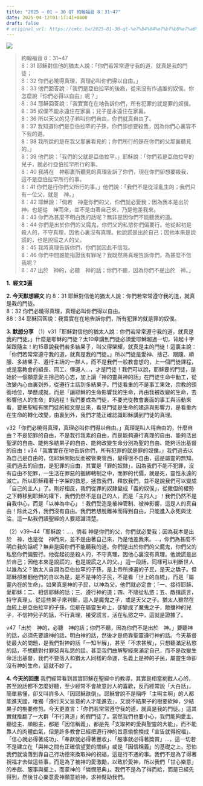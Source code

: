 ```yaml
---
title: "2025 – 01 – 30 QT 約翰福音 8：31~47"
date: 2025-04-12T01:17:41+0800
draft: false
# original_url: https://cmtc.tw/2025-01-30-qt-%e7%b4%84%e7%bf%b0%e7%a6%8f%e9%9f%b3-8%ef%bc%9a3147
---
```


![](/images/qt.jpg)
> 約翰福音 8：31\~47  
> 8：31 耶穌對信他的猶太人說：「你們若常常遵守我的道，就真是我的門徒；  
> 8：32 你們必曉得真理，真理必叫你們得以自由。」  
> 8：33 他們回答說：「我們是亞伯拉罕的後裔，從來沒有作過誰的奴僕。你怎麼說『你們必得以自由』呢？」  
> 8：34 耶穌回答說：「我實實在在地告訴你們，所有犯罪的就是罪的奴僕。  
> 8：35 奴僕不能永遠住在家裏；兒子是永遠住在家裏。  
> 8：36 所以天父的兒子若叫你們自由，你們就真自由了。  
> 8：37 我知道你們是亞伯拉罕的子孫，你們卻想要殺我，因為你們心裏容不下我的道。  
> 8：38 我所說的是在我父那裏看見的；你們所行的是在你們的父那裏聽見的。」  
> 8：39 他們說：「我們的父就是亞伯拉罕。」耶穌說：「你們若是亞伯拉罕的兒子，就必行亞伯拉罕所行的事。  
> 8：40 我將在　神那裏所聽見的真理告訴了你們，現在你們卻想要殺我，這不是亞伯拉罕所行的事。  
> 8：41 你們是行你們父所行的事。」他們說：「我們不是從淫亂生的；我們只有一位父，就是　神。」  
> 8：42 耶穌說：「倘若　神是你們的父，你們就必愛我；因為我本是出於　神，也是從　神而來，並不是由著自己來，乃是他差我來。  
> 8：43 你們為甚麼不明白我的話呢？無非是因你們不能聽我的道。  
> 8：44 你們是出於你們的父魔鬼，你們父的私慾你們偏要行。他從起初是殺人的，不守真理，因他心裏沒有真理。他說謊是出於自己；因他本來是說謊的，也是說謊之人的父。  
> 8：45 我將真理告訴你們，你們就因此不信我。  
> 8：46 你們中間誰能指證我有罪呢？我既然將真理告訴你們，為甚麼不信我呢？  
> 8：47 出於　神的，必聽　神的話；你們不聽，因為你們不是出於　神。」

**1.  經文3遍**

**2. 今天默想經文**
約 8：31 耶穌對信他的猶太人說：你們若常常遵守我的道，就真是我的門徒。  
8：32 你們必曉得真理，真理必叫你們得以自由。  
88：34 耶穌回答說：我實實在在地告訴你們，所有犯罪的就是罪的奴僕。

**3. 默想分享**
（1）v31「耶穌對信他的猶太人說：你們若常常遵守我的道，就真是我的門徒。」什麼是耶穌的門徒？太10章講到門徒必須愛耶穌超過一切，背起十字架跟隨主！約15章說我們若多結果子，叫父得榮耀，就真是主的門徒！這裏主說：「你們若常常遵守我的道，就真是我的門徒。」所以門徒是愛神、捨己、跟隨、順服、多結果子、遵行主話的一群人，而不是我們一般教會想的，上一個門徒課程，或是當教會的組長、同工、傳道人…，才是門徒！我們可以說，耶穌要的門徒，是始於一個願意愛主捨己的心志，加上讓「神的靈與神的話」在門徒生命中動工，從改變內心由裏到外，從遵行主話到多結果子。門徒看重的不是事工果效，宗教的頭銜地位，學歷成就，而是「讓耶穌的生命影響我的生命，再由我被改變的生命，去影響他人的生命」的過程！我們要成為門徒，不要光從教會裏面的事工與活動來看，要把聖經有關門徒的經文提出來，看見門徒是生命的建造與影響力，是看重內在生命的轉化改變，由裏到外，我們才能正確認識耶穌講到門徒的真理。

v32「你們必曉得真理，真理必叫你們得以自由。」真理是叫人得自由的，什麼自由？不是犯罪的自由，不是我行我素的自由，而是能夠遵行真理的自由、能夠活出聖潔的自由、能夠多結果子的自由、能夠改變生命分別為聖的自由、能夠活出基督的自由！v34「我實實在在地告訴你們，所有犯罪的就是罪的奴僕。」我們過去以為自己是自由的，信耶穌開始反而被管東管西，變得很不自由，這是屬靈的無知。我們過去的自由，是犯罪的自由，其實是「罪的奴隸」，因為我們不能不犯罪，沒有自由不犯罪，一生活在罪惡的捆綁轄制之中，而罪的代價，就是死，靈性永遠的滅亡。所以耶穌藉著十字架的救恩，拯救我們，釋放我們，並不是說我們可以變成「自己的主人」了。剛好相反，我們從罪的奴隸變成「義的奴僕」，從撒但的權勢之下轉移到耶穌的權下，我們仍然不是自己的人，而是「主的人」！我們仍然不是自我中心，而是「以神為中心」！我們受造是被神管制、被神影響，這是人的真自由！除此之外，我們沒有自由。我們若想脫離神而得到自由，只能進入永死與沈淪，這一點我們讀聖經的人要認識清楚。

（2）v39\~44「耶穌說：…，倘若 神是你們的父，你們就必愛我；因為我本是出於　神，也是從　神而來，並不是由著自己來，乃是他差我來。…，你們為甚麼不明白我的話呢？無非是因你們不能聽我的道。你們是出於你們的父魔鬼，你們父的私慾你們偏要行。他從起初是殺人的，不守真理，因他心裏沒有真理。他說謊是出於自己；因他本來是說謊的，也是說謊之人的父。」這一段話，同樣可以判斷世人以誰為父？猶太人自詡為亞伯拉罕的子孫，是上帝所揀選的子民，是天之驕子。但耶穌卻推翻他們的自以為是，是不是神的子民，不是看「世上的血統」，而是「屬靈內在的生命」。如果真是神的子民，以神為父，他們就必定會：「一、接待耶穌、愛耶穌；二、相信耶穌的話；三、遵行神的道；四、不隨從私慾；五、敵擋謊言，持守真理」。從這些果子來判斷，這人是魔鬼之子，或是天父之子。猶太人雖然在血統上是亞伯拉罕的子孫，但是在屬靈生命上，卻變成了魔鬼之子，敵擋神的兒子，不信神兒子的話，不行真理，接受謊言，活在私慾之中，這就是證據了。

v47「出於　神的，必聽　神的話；你們不聽，因為你們不是出於　神。」要聽神的話，必須先要讀神的話，明白神的話，然後才是倚靠聖靈遵行神的話。今天基督徒最大的問題，是我們對神的話「一知半解」，甚至「不求甚解」，只想聽滿足私慾的話，不想聽對付罪惡與私慾的話。甚至我們曲解聖經來滿足自己，而不是改變生命活出基督，我們不要落入和猶太人同樣的命運，名義上是神的子民，屬靈生命卻沒有神的生命，這就不妙了。

**4. 今天的回應**
我們經常看到其實耶穌在聖經中的教導，其實是相當挑戰人心的，甚至說話都不怎麼好聽，至少經常不會故意討人的喜歡，反而經常說「大白話」，簡單易懂，卻又叫許多人「因耶穌跌倒」。耶穌曾說不是稱呼「主啊主啊」的人都能進天國，唯獨「遵行天父旨意的人才能進去」，又說不結果子的樹要砍掉，少結果子的樹要修剪。今天更直言：「你們若常常遵守我的道，就真是我的門徒。」這其實就推翻了一大群「不行真道」的假門徒了。當然我們也要小心，我們能夠愛主、聽從主、順服主，都是「因信稱義」，都是先「支取神的愛與聖靈的大能」，而不能靠人的肉體血氣，但是許多教會已經把遵行神的旨意偷偷換成「宣告就得祝福」、「信心就必得著成功」、「奉獻就必得著豐收」、「服事就必得著獎賞」…，這一切若不是建立在「與神之間有正確信望愛的關係」或是「因信稱義」的基礎之上，恐怕我們就淪落到靠自己行功德來換取神的祝福，這是行不通的事。我們不是為了得著祝福才去做這些事，而是為了被神的愛激勵，以致於愛神，所以我們「甘心樂意」的奉獻、服事與擺上，而蒙神的「憐憫恩典」。我們不是為了得而給，而是已經先得到，然後甘心樂意愛神願意給神，求神幫助我們。
